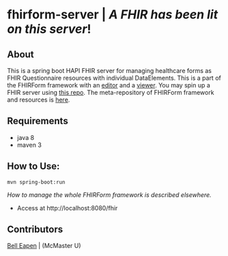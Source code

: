 # fhirform-server | *A FHIR has been lit on this server*!


## About

This is a spring boot HAPI FHIR server for managing healthcare forms as FHIR Questionnaire resources with individual DataElements. This is a part of the FHIRForm framework with an [editor](https://github.com/E-Health/fred) and a [viewer](https://github.com/dermatologist/fhir-questionnaire-render-react). You may spin up a FHIR server using [this repo](https://github.com/dermatologist/fhirql). The meta-repository of FHIRForm framework and resources is [here](https://github.com/E-Health/fhirform).

## Requirements

* java 8
* maven 3

## How to Use:


```
mvn spring-boot:run
```

*How to manage the whole FHIRForm framework is described elsewhere.*

* Access at http://localhost:8080/fhir

## Contributors

[Bell Eapen](https://nuchange.ca) |  (McMaster U)
